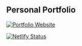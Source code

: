 ## Personal Portfolio



[![Portfolio Website](https://i.ibb.co/wQGBfXp/portfolio.png)](https://portfolio007.vercel.app)



[![Netlify Status](https://api.netlify.com/api/v1/badges/d5d15d6a-6175-4dfb-a96a-8ba2ca4d3f33/deploy-status)](https://app.netlify.com/sites/portfolie/deploys)
